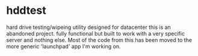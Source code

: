 hddtest
=======

hard drive testing/wipeing utility designed for datacenter
this is an abandoned project.  fully functional but built to work with a very specific server and nothing else.
Most of the code from this has been moved to the more generic 'launchpad' app I'm working on.
